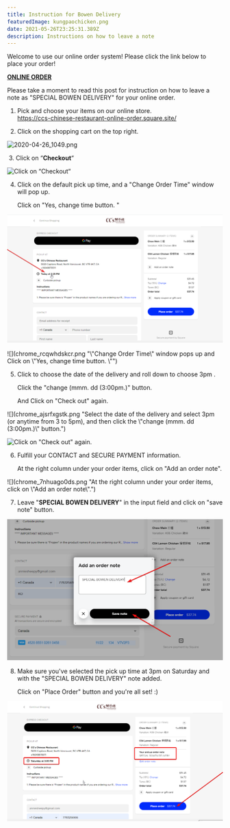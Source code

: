 ```yaml
---
title: Instruction for Bowen Delivery
featuredImage: kungpaochicken.png
date: 2021-05-26T23:25:31.389Z
description: Instructions on how to leave a note
---
```

<!--StartFragment-->

<!-- wp:paragraph -->

Welcome to use our online order system! Please click the link below to place your order!

<!-- /wp:paragraph -->

<!-- wp:paragraph -->

**[ONLINE ORDER](https://ccs-chinese-restaurant-online-order.square.site/)**

<!-- /wp:paragraph -->

<!-- wp:paragraph -->

Please take a moment to read this post for instruction on how to leave a note as "SPECIAL BOWEN DELIVERY" for your online order.

<!-- /wp:paragraph -->

<!-- wp:paragraph -->

1. Pick and choose your items on our online store.\
   <https://ccs-chinese-restaurant-online-order.square.site/>

<!-- /wp:paragraph -->

<!-- wp:paragraph -->

2. Click on the shopping cart on the top right.

<!-- /wp:paragraph -->

<!-- wp:image -->

![2020-04-26_1049.png](cart.png "Click on the shopping cart on the top right")

<!-- /wp:image -->

<!-- wp:paragraph -->

 3. Click on “**Checkout**“

<!-- /wp:paragraph -->

<!-- wp:image {"id":28699,"sizeSlug":"large","linkDestination":"none"} -->

![](checkout.png " Click on “Checkout“")

<!-- /wp:image -->

<!-- wp:paragraph -->

4. Click on the default pick up time, and a "Change Order Time" window will pop up. 

   Click on "Yes, change time button. "

<!-- /wp:paragraph -->

<!-- wp:image {"id":28700,"sizeSlug":"large","linkDestination":"none"} -->

![](chrome_laoqdycu1n.png "Click on the default pick up time")

![](chrome_rcqwhdskcr.png "\\"Change Order Time\\" window pops up and Click on \\"Yes, change time button. \\"")

<!-- /wp:image -->

<!-- wp:paragraph -->

5. Click to choose the date of the delivery and roll down to choose 3pm . 

   Click the  "change (mmm. dd (3:00pm.)" button.

   And Click on "Check out" again.

![](chrome_ajsrfxgstk.png "Select the date of the delivery and select 3pm (or anytime from 3 to 5pm), and then click the \\"change  (mmm. dd (3:00pm.)\\" button.")

![](chrome_rykmdvv77t.png "Click on \"Check out\" again.")



6. Fulfill your CONTACT and SECURE PAYMENT information. 

   At the right column under your order items, click on "Add an order note". 

<!-- /wp:paragraph -->

<!-- wp:image {"id":28701,"sizeSlug":"large","linkDestination":"none"} -->

![](chrome_7nhuago0ds.png "At the right column under your order items, click on \\"Add an order note\\".")

<!-- /wp:image -->

<!--EndFragment-->

7. Leave "**SPECIAL BOWEN DELIVERY**" in the input field and click on "save note" button.

![](chrome_jjmur8wgqp.png)

8. Make sure you've selected the pick up time at 3pm on Saturday and with the "SPECIAL BOWEN DELIVERY" note added. 

   Click on "Place Order" button and you're all set! :)

![](sharex_fsft8zfsmb.png)
